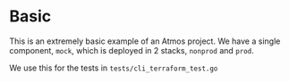 # Basic

This is an extremely basic example of an Atmos project. We have a single component, `mock`, which is deployed in 2
stacks, `nonprod` and `prod`.

We use this for the tests in `tests/cli_terraform_test.go`

